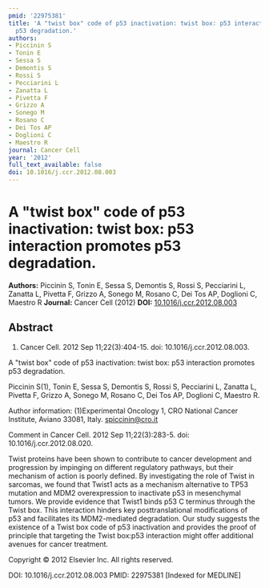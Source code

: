 ```yaml
---
pmid: '22975381'
title: 'A "twist box" code of p53 inactivation: twist box: p53 interaction promotes
  p53 degradation.'
authors:
- Piccinin S
- Tonin E
- Sessa S
- Demontis S
- Rossi S
- Pecciarini L
- Zanatta L
- Pivetta F
- Grizzo A
- Sonego M
- Rosano C
- Dei Tos AP
- Doglioni C
- Maestro R
journal: Cancer Cell
year: '2012'
full_text_available: false
doi: 10.1016/j.ccr.2012.08.003
---
```


# A "twist box" code of p53 inactivation: twist box: p53 interaction promotes p53 degradation.
**Authors:** Piccinin S, Tonin E, Sessa S, Demontis S, Rossi S, Pecciarini L, Zanatta L, Pivetta F, Grizzo A, Sonego M, Rosano C, Dei Tos AP, Doglioni C, Maestro R
**Journal:** Cancer Cell (2012)
**DOI:** [10.1016/j.ccr.2012.08.003](https://doi.org/10.1016/j.ccr.2012.08.003)

## Abstract

1. Cancer Cell. 2012 Sep 11;22(3):404-15. doi: 10.1016/j.ccr.2012.08.003.

A "twist box" code of p53 inactivation: twist box: p53 interaction promotes p53 
degradation.

Piccinin S(1), Tonin E, Sessa S, Demontis S, Rossi S, Pecciarini L, Zanatta L, 
Pivetta F, Grizzo A, Sonego M, Rosano C, Dei Tos AP, Doglioni C, Maestro R.

Author information:
(1)Experimental Oncology 1, CRO National Cancer Institute, Aviano 33081, Italy. 
spiccinin@cro.it

Comment in
    Cancer Cell. 2012 Sep 11;22(3):283-5. doi: 10.1016/j.ccr.2012.08.020.

Twist proteins have been shown to contribute to cancer development and 
progression by impinging on different regulatory pathways, but their mechanism 
of action is poorly defined. By investigating the role of Twist in sarcomas, we 
found that Twist1 acts as a mechanism alternative to TP53 mutation and MDM2 
overexpression to inactivate p53 in mesenchymal tumors. We provide evidence that 
Twist1 binds p53 C terminus through the Twist box. This interaction hinders key 
posttranslational modifications of p53 and facilitates its MDM2-mediated 
degradation. Our study suggests the existence of a Twist box code of p53 
inactivation and provides the proof of principle that targeting the Twist 
box:p53 interaction might offer additional avenues for cancer treatment.

Copyright © 2012 Elsevier Inc. All rights reserved.

DOI: 10.1016/j.ccr.2012.08.003
PMID: 22975381 [Indexed for MEDLINE]
